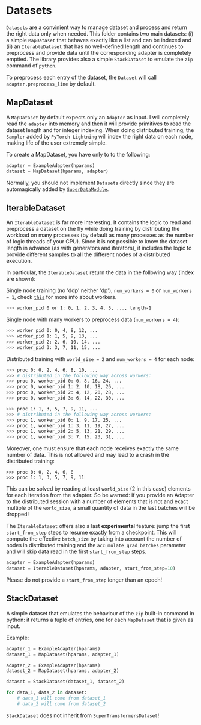 # Datasets

`Datasets` are a convinient way to manage dataset and process and return the right data only when needed.
This folder contains two main datasets: (i) a simple `MapDataset` that behaves exactly like a list and can be indexed and (ii) an `IterableDataset` that has no well-defined length and continues to preprocess and provide data until the corresponding adapter is completely emptied. The library provides also a simple `StackDataset` to emulate the `zip` command of `python`.

To preprocess each entry of the dataset, the `Dataset` will call `adapter.preprocess_line` by default.

## MapDataset

A `MapDataset` by default expects only an `Adapter` as input. I will completely read the `adapter` into memory and then it will provide primitives to read the dataset length and for integer indexing. When doing distributed training, the `Sampler` added by `PyTorch Lightning` will index the right data on each node, making life of the user extremely simple.

To create a MapDataset, you have only to to the following:
```python
adapter = ExampleAdapter(hparams)
dataset = MapDataset(hparams, adapter)
```

Normally, you should not implement `Datasets` directly since they are automagically added by [`SuperDataModule`](/transformers-lightning/datamodules).


## IterableDataset

An `IterableDataset` is far more interesting. It contains the logic to read and preprocess a dataset on the fly while doing training by distributing the workload on many processes (by default as many processes as the number of logic threads of your CPU). Since it is not possible to know the dataset length in advance (as with generators and iterators), it includes the logic to provide different samples to all the different nodes of a distributed execution.

In particular, the `IterableDataset` return the data in the following way (index are shown):

Single node training (no 'ddp' neither 'dp'), `num_workers = 0` or `num_workers = 1`, check [`this`](https://pytorch.org/docs/stable/data.html) for more info about workers.
```bash
>>> worker_pid 0 or 1: 0, 1, 2, 3, 4, 5, ..., length-1
```

Single node with many workers to preprocess data (`num_workers = 4`):
```bash
>>> worker_pid 0: 0, 4, 8, 12, ...
>>> worker_pid 1: 1, 5, 9, 13, ...
>>> worker_pid 2: 2, 6, 10, 14, ...
>>> worker_pid 3: 3, 7, 11, 15, ...
```

Distributed training with `world_size = 2` and `num_workers = 4` for each node:
```bash
>>> proc 0: 0, 2, 4, 6, 8, 10, ...
>>> # distributed in the following way across workers:
>>> proc 0, worker_pid 0: 0, 8, 16, 24, ...
>>> proc 0, worker_pid 1: 2, 10, 18, 26, ...
>>> proc 0, worker_pid 2: 4, 12, 20, 28, ...
>>> proc 0, worker_pid 3: 6, 14, 22, 30, ...

>>> proc 1: 1, 3, 5, 7, 9, 11, ...
>>> # distributed in the following way across workers:
>>> proc 1, worker_pid 0: 1, 9, 17, 25, ...
>>> proc 1, worker_pid 1: 3, 11, 19, 27, ...
>>> proc 1, worker_pid 2: 5, 13, 21, 29, ...
>>> proc 1, worker_pid 3: 7, 15, 23, 31, ...
```

Moreover, one must ensure that each node receives exactly the same number of data.
This is not allowed and may lead to a crash in the distributed training:
```
>>> proc 0: 0, 2, 4, 6, 8
>>> proc 1: 1, 3, 5, 7, 9, 11
```
This can be solved by reading at least `world_size` (2 in this case) elements for each iteration from the adapter. So be warned: if you provide an Adapter to the distributed session with a number of elements that is not and exact multiple of the `world_size`, a small quantity of data in the last batches will be dropped!

The `IterableDataset` offers also a last **experimental** feature: jump the first `start_from_step` steps to resume exactly from a checkpoint. This will compute the effective `batch_size` by taking into account the number of nodes in distributed training and the `accumulate_grad_batches` parameter and will skip data read in the first `start_from_step` steps.

```python
adapter = ExampleAdapter(hparams)
dataset = IterableDataset(hparams, adapter, start_from_step=10)
```

Please do not provide a `start_from_step` longer than an epoch!


## StackDataset

A simple dataset that emulates the behaviour of the `zip` built-in command in python: it returns a tuple of entries, one for each `MapDataset` that is given as input.

Example:
```python
adapter_1 = ExampleAdapter(hparams)
dataset_1 = MapDataset(hparams, adapter_1)

adapter_2 = ExampleAdapter(hparams)
dataset_2 = MapDataset(hparams, adapter_2)

dataset = StackDataset(dataset_1, dataset_2)

for data_1, data_2 in dataset:
    # data_1 will come from dataset_1
    # data_2 will come from dataset_2
```

`StackDataset` does not inherit from `SuperTransformersDataset`!